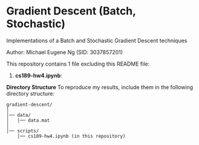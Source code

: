 # Gradient Descent (Batch, Stochastic)
Implementations of a Batch and Stochastic Gradient Descent techniques

Author: Michael Eugene Ng (SID: 3037857201)

This repository contains 1 file excluding this README file:
1. **cs189-hw4.ipynb**:

**Directory Structure**
To reproduce my results, include them in the following directory structure:
```
gradient-descent/
│
│── data/
│   │── data.mat
│
│── scripts/
    │── cs189-hw4.ipynb (in this repository)

```
